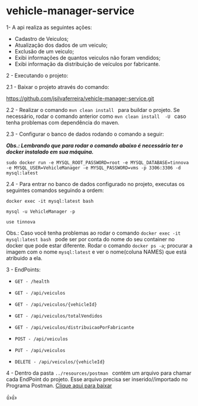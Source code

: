 # vehicle-manager-service

1- A api realiza as seguintes ações:
- Cadastro de Veiculos;
- Atualização dos dados de um veiculo;
- Exclusão de um veiculo;
- Exibi informações de quantos veiculos não foram vendidos;
- Exibi informação da distribuição de veículos por fabricante.

2 - Executando o projeto:

2.1 - Baixar o projeto através do comando:

https://github.com/jsilvaferreira/vehicle-manager-service.git

2.2 - Realizar o comando  ```mvn clean install ``` para buildar o projeto. Se necessário, rodar o comando anterior como  ```mvn clean install  -U ``` caso tenha problemas com dependência do maven.

2.3 - Configurar o banco de dados rodando o comando a seguir:

***Obs.: Lembrando que para rodar o comando abaixo é necessário ter o docker instalado em sua máquina.***

 ```sudo docker run -e MYSQL_ROOT_PASSWORD=root -e MYSQL_DATABASE=tinnova -e MYSQL_USER=VehicleManager -e MYSQL_PASSWORD=vms -p 3306:3306 -d mysql:latest ```

2.4 - Para entrar no banco de dados configurado no projeto, executas os seguintes comandos seguindo a ordem:
 
 ```
 docker exec -it mysql:latest bash
 
 mysql -u VehicleManager -p
 
 use tinnova
 ```
Obs.: Caso você tenha problemas ao rodar o comando  ```docker exec -it mysql:latest bash ``` pode ser por conta do nome do seu container no docker que pode estar diferente. Rodar o comando ```docker ps -a```; procurar a imagem com o nome ```mysql:latest``` e ver o nome(coluna NAMES) que está atribuido a ela.

3 - EndPoints:

- ```GET - /health ```

- ```GET - /api/veiculos ```

- ```GET - /api/veiculos/{vehicleId} ```

- ```GET - /api/veiculos/totalVendidos ```

- ```GET - /api/veiculos/distribuicaoPorFabricante ```

- ```POST - /api/veiculos ```

- ```PUT - /api/veiculos ```

- ```DELETE - /api/veiculos/{vehicleId} ```

4 - Dentro da pasta  ```../resources/postman ``` contém um arquivo para chamar cada EndPoint do projeto. Esse arquivo precisa ser inserido//importado no Programa Postman. [Clique aqui para baixar](https://www.postman.com/downloads/)

:+1::+1:

